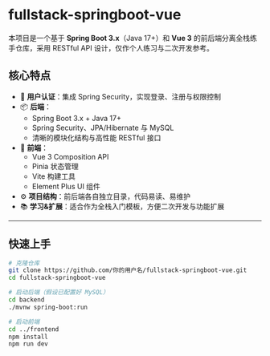 # fullstack-springboot-vue

本项目是一个基于 **Spring Boot 3.x**（Java 17+）和 **Vue 3** 的前后端分离全栈练手仓库，采用 RESTful API 设计，仅作个人练习与二次开发参考。

## 核心特点

- 🔐 **用户认证**：集成 Spring Security，实现登录、注册与权限控制  
- 📦 **后端**：  
  - Spring Boot 3.x + Java 17+  
  - Spring Security、JPA/Hibernate 与 MySQL  
  - 清晰的模块化结构与高性能 RESTful 接口  
- 🎨 **前端**：  
  - Vue 3 Composition API  
  - Pinia 状态管理  
  - Vite 构建工具  
  - Element Plus UI 组件  
- ⚙️ **项目结构**：前后端各自独立目录，代码易读、易维护  
- 📚 **学习&扩展**：适合作为全栈入门模板，方便二次开发与功能扩展

---

## 快速上手

```bash
# 克隆仓库
git clone https://github.com/你的用户名/fullstack-springboot-vue.git
cd fullstack-springboot-vue

# 启动后端（假设已配置好 MySQL）
cd backend
./mvnw spring-boot:run

# 启动前端
cd ../frontend
npm install
npm run dev
